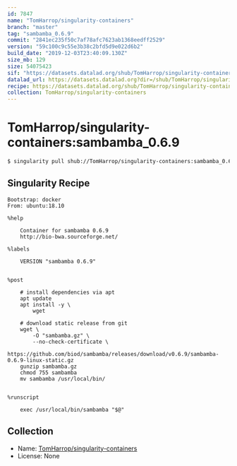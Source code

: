 ```yaml
---
id: 7847
name: "TomHarrop/singularity-containers"
branch: "master"
tag: "sambamba_0.6.9"
commit: "2841ec235f50c7af78afc7623ab1368eedff2529"
version: "59c100c9c55e3b38c2bfd5d9e022d6b2"
build_date: "2019-12-03T23:40:09.130Z"
size_mb: 129
size: 54075423
sif: "https://datasets.datalad.org/shub/TomHarrop/singularity-containers/sambamba_0.6.9/2019-12-03-2841ec23-59c100c9/59c100c9c55e3b38c2bfd5d9e022d6b2.simg"
datalad_url: https://datasets.datalad.org?dir=/shub/TomHarrop/singularity-containers/sambamba_0.6.9/2019-12-03-2841ec23-59c100c9/
recipe: https://datasets.datalad.org/shub/TomHarrop/singularity-containers/sambamba_0.6.9/2019-12-03-2841ec23-59c100c9/Singularity
collection: TomHarrop/singularity-containers
---
```


# TomHarrop/singularity-containers:sambamba_0.6.9

```bash
$ singularity pull shub://TomHarrop/singularity-containers:sambamba_0.6.9
```

## Singularity Recipe

```singularity
Bootstrap: docker
From: ubuntu:18.10

%help

    Container for sambamba 0.6.9
    http://bio-bwa.sourceforge.net/

%labels

    VERSION "sambamba 0.6.9"


%post

    # install dependencies via apt
    apt update
    apt install -y \
        wget

    # download static release from git
    wget \
        -O "sambamba.gz" \
        --no-check-certificate \
        https://github.com/biod/sambamba/releases/download/v0.6.9/sambamba-0.6.9-linux-static.gz
    gunzip sambamba.gz
    chmod 755 sambamba
    mv sambamba /usr/local/bin/


%runscript

    exec /usr/local/bin/sambamba "$@"
```

## Collection

 - Name: [TomHarrop/singularity-containers](https://github.com/TomHarrop/singularity-containers)
 - License: None

